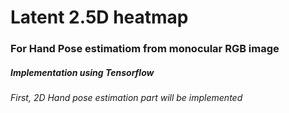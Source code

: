 # Latent 2.5D heatmap 
### For Hand Pose estimatiom from monocular RGB image
##### Implementation using Tensorflow

###### First, 2D Hand pose estimation part will be implemented
